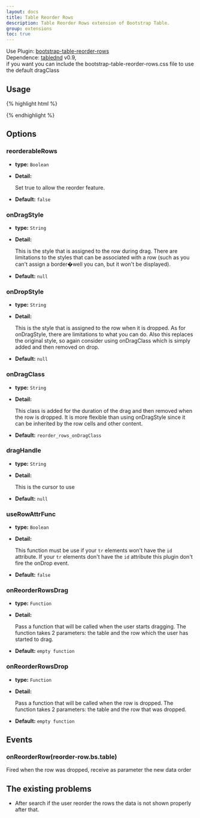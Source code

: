 ```yaml
---
layout: docs
title: Table Reorder Rows
description: Table Reorder Rows extension of Bootstrap Table.
group: extensions
toc: true
---
```


Use Plugin: [bootstrap-table-reorder-rows](https://github.com/wenzhixin/bootstrap-table/tree/master/src/extensions/reorder-rows) </br>
Dependence: [tablednd](https://github.com/isocra/TableDnD) v0.9, </br>
if you want you can include the bootstrap-table-reorder-rows.css file to use the default dragClass


## Usage

{% highlight html %}
<link rel="stylesheet" href=".../bootstrap-table-reorder-rows.css">
<script src=".../jquery.tablednd.js"></script>
<script src="extensions/reorder-rows/bootstrap-table-reorder-rows.js"></script>
{% endhighlight %}

## Options

### reorderableRows

- **type:** `Boolean`

- **Detail:**

   Set true to allow the reorder feature.

- **Default:** `false`

### onDragStyle

- **type:** `String`

- **Detail:**

   This is the style that is assigned to the row during drag. There are limitations to the styles that can be associated with a row (such as you can't assign a border�well you can, but it won't be displayed).

- **Default:** `null`

### onDropStyle

- **type:** `String`

- **Detail:**

   This is the style that is assigned to the row when it is dropped. As for onDragStyle, there are limitations to what you can do. Also this replaces the original style, so again consider using onDragClass which is simply added and then removed on drop.

- **Default:** `null`

### onDragClass

- **type:** `String`

- **Detail:**

   This class is added for the duration of the drag and then removed when the row is dropped. It is more flexible than using onDragStyle since it can be inherited by the row cells and other content.

- **Default:** `reorder_rows_onDragClass`

### dragHandle

- **type:** `String`

- **Detail:**

   This is the cursor to use

- **Default:** `null`

### useRowAttrFunc

- **type:** `Boolean`

- **Detail:**

   This function must be use if your `tr` elements won't have the `id` attribute. If your `tr` elements don't have the `id` attribute this plugin don't fire the onDrop event.

- **Default:** `false`

### onReorderRowsDrag

- **type:** `Function`

- **Detail:**

   Pass a function that will be called when the user starts dragging. The function takes 2 parameters: the table and the row which the user has started to drag.

- **Default:** `empty function`

### onReorderRowsDrop

- **type:** `Function`

- **Detail:**

   Pass a function that will be called when the row is dropped. The function takes 2 parameters: the table and the row that was dropped.

- **Default:** `empty function`

## Events

### onReorderRow(reorder-row.bs.table)

Fired when the row was dropped, receive as parameter the new data order

## The existing problems

* After search if the user reorder the rows the data is not shown properly after that.
